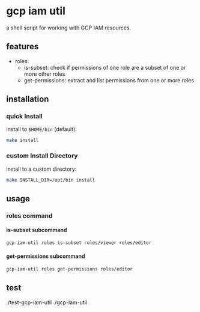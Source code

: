 # gcp iam util

a shell script for working with GCP IAM resources.

## features

- roles:
  - is-subset: check if permissions of one role are a subset of one or more other roles
  - get-permissions: extract and list permissions from one or more roles

## installation

### quick Install

install to `$HOME/bin` (default):

```bash
make install
```

### custom Install Directory

install to a custom directory:

```bash
make INSTALL_DIR=/opt/bin install
```

## usage

### roles command

#### is-subset subcommand

```bash
gcp-iam-util roles is-subset roles/viewer roles/editor
```

#### get-permissions subcommand

```bash
gcp-iam-util roles get-permissions roles/editor
```

## test


./test-gcp-iam-util ./gcp-iam-util
